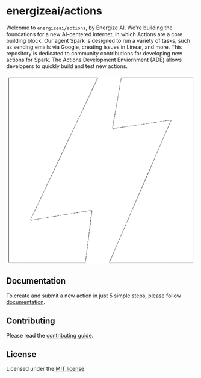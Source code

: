 # energizeai/actions

Welcome to `energizeai/actions`, by Energize AI. We're building the foundations for a new AI-centered internet, in which Actions are a core building block. Our agent Spark is designed to run a variety of tasks, such as sending emails via Google, creating issues in Linear, and more. This repository is dedicated to community contributions for developing new actions for Spark. The Actions Development Enviornment (ADE) allows developers to quickly build and test new actions.

![hero](apps/ade/public/logos/energize-white-square.png)

## Documentation

To create and submit a new action in just 5 simple steps, please follow [documentation](/packages/registry/DOCUMENTATION.md).

## Contributing

Please read the [contributing guide](/CONTRIBUTING.md).

## License

Licensed under the [MIT license](/LICENSE).
